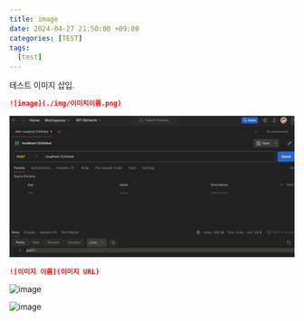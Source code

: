 ```yaml
---
title: image
date: 2024-04-27 21:50:00 +09:00
categories: [TEST]
tags: 
  [test]
---
```


테스트 이미지 삽입.

```md
![image](./img/이미지이름.png)
```
![image](/assets/img/postman-post.png)


```md
![이미지 이름](이미지 URL)
```

![image](https://file.newswire.co.kr/data/datafile2/thumb_480/2008/12/2039103817_20081204102208_5415926347.jpg)

![image](https://github.com/hwinareun/hwinareun.github.io/assets/165121326/5fb8dd10-eb54-4580-a238-08e87200b3a4)




